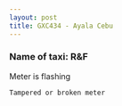 ```yaml
---
layout: post
title: GXC434 - Ayala Cebu
---
```


### Name of taxi: R&F

Meter is flashing

```Tampered or broken meter```
